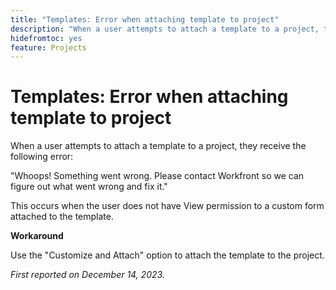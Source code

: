 ```yaml
---
title: "Templates: Error when attaching template to project"
description: "When a user attempts to attach a template to a project, they receive the an error. A workaround is available."
hidefromtoc: yes
feature: Projects
---
```


# Templates: Error when attaching template to project

When a user attempts to attach a template to a project, they receive the following error: 

"Whoops! Something went wrong. Please contact Workfront so we can figure out what went wrong and fix it."

This occurs when the user does not have View permission to a custom form attached to the template.

**Workaround**

Use the "Customize and Attach" option to attach the template to the project.

_First reported on December 14, 2023._
